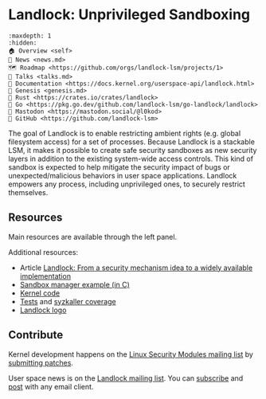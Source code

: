 # Landlock: Unprivileged Sandboxing

```{toctree}
:maxdepth: 1
:hidden:
🏠 Overview <self>
📰 News <news.md>
🗺️ Roadmap <https://github.com/orgs/landlock-lsm/projects/1>
🎤 Talks <talks.md>
📄 Documentation <https://docs.kernel.org/userspace-api/landlock.html>
🌱 Genesis <genesis.md>
🦀 Rust <https://crates.io/crates/landlock>
🐹 Go <https://pkg.go.dev/github.com/landlock-lsm/go-landlock/landlock>
🦣 Mastodon <https://mastodon.social/@l0kod>
🐙 GitHub <https://github.com/landlock-lsm>
```

The goal of Landlock is to enable restricting ambient rights (e.g. global
filesystem access) for a set of processes. Because Landlock is a stackable
LSM, it makes it possible to create safe security sandboxes as new security layers
in addition to the existing system-wide access controls. This kind of sandbox
is expected to help mitigate the security impact of bugs or
unexpected/malicious behaviors in user space applications. Landlock empowers
any process, including unprivileged ones, to securely restrict themselves.

## Resources

Main resources are available through the left panel.

Additional resources:
- Article [Landlock: From a security mechanism idea to a widely available implementation](talks/2024-06-06_landlock-article.pdf)
- [Sandbox manager example (in C)](https://git.kernel.org/pub/scm/linux/kernel/git/torvalds/linux.git/tree/samples/landlock/sandboxer.c)
- [Kernel code](https://git.kernel.org/pub/scm/linux/kernel/git/torvalds/linux.git/tree/security/landlock)
- [Tests](https://git.kernel.org/pub/scm/linux/kernel/git/torvalds/linux.git/tree/tools/testing/selftests/landlock) and [syzkaller coverage](https://syzkaller.appspot.com/upstream)
- [Landlock logo](https://github.com/landlock-lsm/landlock-logo)

## Contribute

Kernel development happens on the [Linux Security Modules mailing list](https://lore.kernel.org/linux-security-module/)
by [submitting patches](https://docs.kernel.org/process/submitting-patches.html).

User space news is on the [Landlock mailing list](https://lore.kernel.org/landlock/).
You can [subscribe](mailto:landlock+subscribe@lists.linux.dev) and
[post](mailto:landlock@lists.linux.dev) with any email client.
